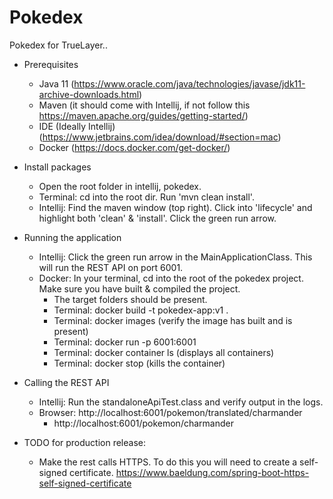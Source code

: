 # Pokedex
Pokedex for TrueLayer..

* Prerequisites
  * Java 11 (https://www.oracle.com/java/technologies/javase/jdk11-archive-downloads.html)
  * Maven (it should come with Intellij, if not follow this https://maven.apache.org/guides/getting-started/)
  * IDE (Ideally Intellij) (https://www.jetbrains.com/idea/download/#section=mac)
  * Docker (https://docs.docker.com/get-docker/)

    
* Install packages
  * Open the root folder in intellij, pokedex. 
  * Terminal: cd into the root dir. Run 'mvn clean install'.
  * Intellij: Find the maven window (top right). Click into 'lifecycle' and highlight both 'clean' & 'install'. Click the green run arrow.

* Running the application
  * Intellij: Click the green run arrow in the MainApplicationClass. This will run the REST API on port 6001.
  * Docker: In your terminal, cd into the root of the pokedex project. Make sure you have built & compiled the project.
    * The target folders should be present.
    * Terminal: docker build -t pokedex-app:v1 .
    * Terminal: docker images (verify the image has built and is present)
    * Terminal: docker run -p 6001:6001 <image ID>
    * Terminal: docker container ls (displays all containers)
    * Terminal: docker stop <container ID> (kills the container)

* Calling the REST API
  * Intellij: Run the standaloneApiTest.class and verify output in the logs.
  * Browser: http://localhost:6001/pokemon/translated/charmander
    * http://localhost:6001/pokemon/charmander
  
* TODO for production release:
  * Make the rest calls HTTPS. To do this you will need to create a self-signed certificate. https://www.baeldung.com/spring-boot-https-self-signed-certificate